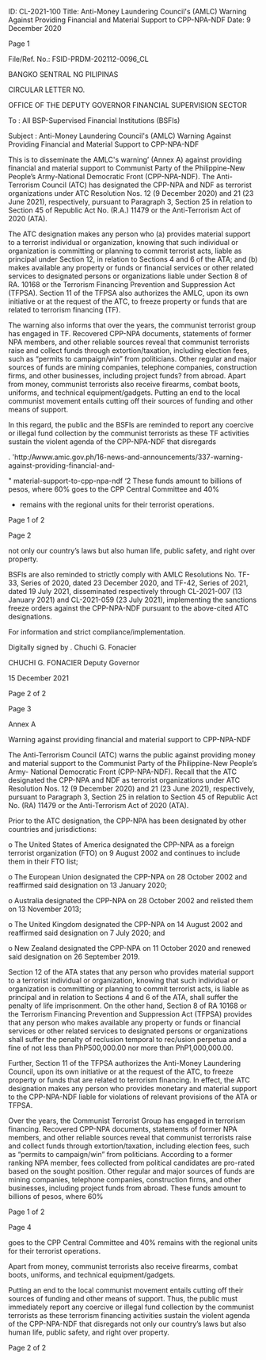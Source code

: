 ID: CL-2021-100
Title: Anti-Money Laundering Council's (AMLC) Warning Against Providing Financial and Material Support to CPP-NPA-NDF
Date: 9 December 2020

Page 1

File/Ref. No.: FSID-PRDM-202112-0096_CL

BANGKO SENTRAL NG PILIPINAS

CIRCULAR LETTER NO.

OFFICE OF THE DEPUTY GOVERNOR FINANCIAL SUPERVISION SECTOR

To : All BSP-Supervised Financial Institutions (BSFIs)

Subject : Anti-Money Laundering Council's (AMLC) Warning Against Providing Financial and Material Support to CPP-NPA-NDF

This is to disseminate the AMLC's warning’ (Annex A) against providing financial and material support to Communist Party of the Philippine-New People’s Army-National Democratic Front (CPP-NPA-NDF). The Anti- Terrorism Council (ATC) has designated the CPP-NPA and NDF as terrorist organizations under ATC Resolution Nos. 12 (9 December 2020) and 21 (23 June 2021), respectively, pursuant to Paragraph 3, Section 25 in relation to Section 45 of Republic Act No. (R.A.) 11479 or the Anti-Terrorism Act of 2020 (ATA).

The ATC designation makes any person who (a) provides material support to a terrorist individual or organization, knowing that such individual or organization is committing or planning to commit terrorist acts, liable as principal under Section 12, in relation to Sections 4 and 6 of the ATA; and (b) makes available any property or funds or financial services or other related services to designated persons or organizations liable under Section 8 of RA. 10168 or the Terrorism Financing Prevention and Suppression Act (TFPSA). Section 11 of the TFPSA also authorizes the AMLC, upon its own initiative or at the request of the ATC, to freeze property or funds that are related to terrorism financing (TF).

The warning also informs that over the years, the communist terrorist group has engaged in TF. Recovered CPP-NPA documents, statements of former NPA members, and other reliable sources reveal that communist terrorists raise and collect funds through extortion/taxation, including election fees, such as “permits to campaign/win” from politicians. Other regular and major sources of funds are mining companies, telephone companies, construction firms, and other businesses, including project funds? from abroad. Apart from money, communist terrorists also receive firearms, combat boots, uniforms, and technical equipment/gadgets. Putting an end to the local communist movement entails cutting off their sources of funding and other means of support.

In this regard, the public and the BSFls are reminded to report any coercive or illegal fund collection by the communist terrorists as these TF activities sustain the violent agenda of the CPP-NPA-NDF that disregards

. 'http:/Awww.amic.gov.ph/16-news-and-announcements/337-warning-against-providing-financial-and-

" material-support-to-cpp-npa-ndf ‘2 These funds amount to billions of pesos, where 60% goes to the CPP Central Committee and 40%

* remains with the regional units for their terrorist operations.

Page 1 of 2

Page 2

not only our country’s laws but also human life, public safety, and right over property.

BSFls are also reminded to strictly comply with AMLC Resolutions No. TF-33, Series of 2020, dated 23 December 2020, and TF-42, Series of 2021, dated 19 July 2021, disseminated respectively through CL-2021-007 (13 January 2021) and CL-2021-059 (23 July 2021), implementing the sanctions freeze orders against the CPP-NPA-NDF pursuant to the above-cited ATC designations.

For information and strict compliance/implementation.

Digitally signed by . Chuchi G. Fonacier

CHUCHI G. FONACIER Deputy Governor

15 December 2021

Page 2 of 2

Page 3

Annex A

Warning against providing financial and material support to CPP-NPA-NDF

The Anti-Terrorism Council (ATC) warns the public against providing money and material support to the Communist Party of the Philippine-New People’s Army- National Democratic Front (CPP-NPA-NDF). Recall that the ATC designated the CPP-NPA and NDF as terrorist organizations under ATC Resolution Nos. 12 (9 December 2020) and 21 (23 June 2021), respectively, pursuant to Paragraph 3, Section 25 in relation to Section 45 of Republic Act No. (RA) 11479 or the Anti-Terrorism Act of 2020 (ATA).

Prior to the ATC designation, the CPP-NPA has been designated by other countries and jurisdictions:

o The United States of America designated the CPP-NPA as a foreign terrorist organization (FTO) on 9 August 2002 and continues to include them in their FTO list;

o The European Union designated the CPP-NPA on 28 October 2002 and reaffirmed said designation on 13 January 2020;

o Australia designated the CPP-NPA on 28 October 2002 and relisted them on 13 November 2013;

o The United Kingdom designated the CPP-NPA on 14 August 2002 and reaffirmed said designation on 7 July 2020; and

o New Zealand designated the CPP-NPA on 11 October 2020 and renewed said designation on 26 September 2019.

Section 12 of the ATA states that any person who provides material support to a terrorist individual or organization, knowing that such individual or organization is committing or planning to commit terrorist acts, is liable as principal and in relation to Sections 4 and 6 of the ATA, shall suffer the penalty of life imprisonment. On the other hand, Section 8 of RA 10168 or the Terrorism Financing Prevention and Suppression Act (TFPSA) provides that any person who makes available any property or funds or financial services or other related services to designated persons or organizations shall suffer the penalty of reclusion temporal to rec/usion perpetua and a fine of not less than PhP500,000.00 nor more than PhP1,000,000.00.

Further, Section 11 of the TFPSA authorizes the Anti-Money Laundering Council, upon its own initiative or at the request of the ATC, to freeze property or funds that are related to terrorism financing. In effect, the ATC designation makes any person who provides monetary and material support to the CPP-NPA-NDF liable for violations of relevant provisions of the ATA or TFPSA.

Over the years, the Communist Terrorist Group has engaged in terrorism financing. Recovered CPP-NPA documents, statements of former NPA members, and other reliable sources reveal that communist terrorists raise and collect funds through extortion/taxation, including election fees, such as “permits to campaign/win” from politicians. According to a former ranking NPA member, fees collected from political candidates are pro-rated based on the sought position. Other regular and major sources of funds are mining companies, telephone companies, construction firms, and other businesses, including project funds from abroad. These funds amount to billions of pesos, where 60%

Page 1 of 2

Page 4

goes to the CPP Central Committee and 40% remains with the regional units for their terrorist operations.

Apart from money, communist terrorists also receive firearms, combat boots, uniforms, and technical equipment/gadgets.

Putting an end to the local communist movement entails cutting off their sources of funding and other means of support. Thus, the public must immediately report any coercive or illegal fund collection by the communist terrorists as these terrorism financing activities sustain the violent agenda of the CPP-NPA-NDF that disregards not only our country’s laws but also human life, public safety, and right over property.

Page 2 of 2